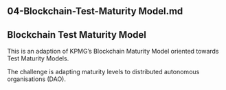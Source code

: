 ## 04-Blockchain-Test-Maturity Model.md


## Blockchain Test Maturity Model

This is an adaption of KPMG’s Blockchain Maturity Model oriented towards Test Maturity Models.

The challenge is adapting maturity levels to distributed autonomous organisations (DAO). 
